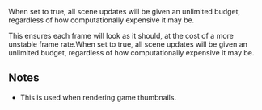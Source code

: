 When set to true, all scene updates will be given an unlimited budget, regardless of how computationally expensive it may be.  

This ensures each frame will look as it should, at the cost of a more unstable frame rate.When set to true, all scene updates will be given an unlimited budget, regardless of how computationally expensive it may be.

Notes
-----

*   This is used when rendering game thumbnails.